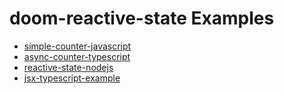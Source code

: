 # doom-reactive-state Examples

- [simple-counter-javascript](./simple-counter-javascript/)
- [async-counter-typescript](./async-counter-typescript/)
- [reactive-state-nodejs](./reactive-state-nodejs/)
- [jsx-typescript-example](./jsx-typescript/)
